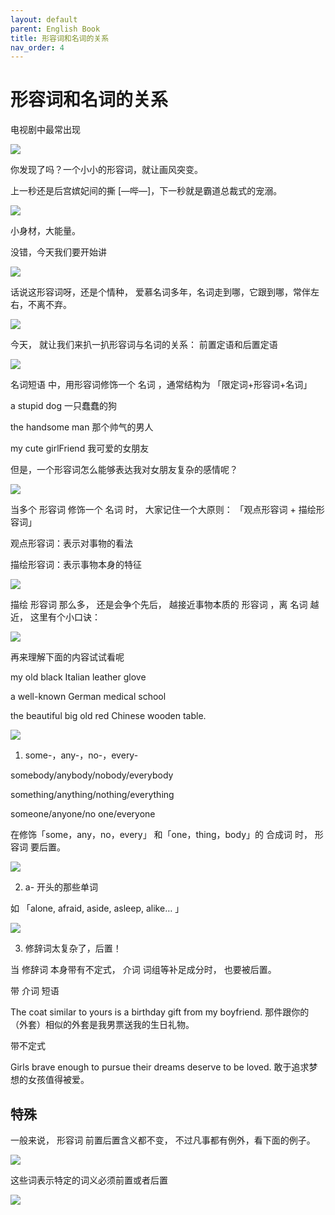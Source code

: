 ```yaml
---
layout: default
parent: English Book
title: 形容词和名词的关系
nav_order: 4
---
```


# 形容词和名词的关系

电视剧中最常出现

![](images/adjectiveToNoun/1.png)

你发现了吗？一个小小的形容词，就让画风突变。

上一秒还是后宫嫔妃间的撕 [—哔—]，下一秒就是霸道总裁式的宠溺。

![](images/adjectiveToNoun/2.png)

小身材，大能量。

没错，今天我们要开始讲

![](images/adjectiveToNoun/3.png)

话说这形容词呀，还是个情种， 爱慕名词多年，名词走到哪，它跟到哪，常伴左右，不离不弃。

![](images/adjectiveToNoun/4.png)

今天，
就让我们来扒一扒形容词与名词的关系：
前置定语和后置定语

![](images/adjectiveToNoun/5.png)

名词短语 中，用形容词修饰一个 名词 ，通常结构为
「限定词+形容词+名词」

a stupid dog
一只蠢蠢的狗

the handsome man
那个帅气的男人

my cute girlFriend
我可爱的女朋友

但是，一个形容词怎么能够表达我对女朋友复杂的感情呢？

![](images/adjectiveToNoun/6.png)

当多个 形容词 修饰一个 名词 时，
大家记住一个大原则：
「观点形容词 + 描绘形容词」

观点形容词：表示对事物的看法

描绘形容词：表示事物本身的特征

![](images/adjectiveToNoun/7.png)

描绘 形容词 那么多，
还是会争个先后，
越接近事物本质的 形容词 ，离 名词 越近，
这里有个小口诀：

![](images/adjectiveToNoun/8.png)

再来理解下面的内容试试看呢

my old black Italian leather glove

a well-known German medical school

the beautiful big old red Chinese wooden table.

![](images/adjectiveToNoun/9.png)

1. some-，any-，no-，every- 

somebody/anybody/nobody/everybody

something/anything/nothing/everything

someone/anyone/no one/everyone

在修饰「some，any，no，every」
和「one，thing，body」的 合成词 时，
形容词 要后置。

![](images/adjectiveToNoun/10.png)

2. a- 开头的那些单词

如 「alone, afraid, aside, asleep, alike… 」

![](images/adjectiveToNoun/11.png)

3. 修辞词太复杂了，后置！

当 修辞词 本身带有不定式，
 介词 词组等补足成分时，
也要被后置。

带 介词 短语

The coat similar to yours is a birthday gift from my boyfriend.
那件跟你的（外套）相似的外套是我男票送我的生日礼物。

带不定式

Girls brave enough to pursue their dreams deserve to be loved.
敢于追求梦想的女孩值得被爱。

## 特殊

一般来说，
形容词 前置后置含义都不变，
不过凡事都有例外，看下面的例子。

![](images/adjectiveToNoun/12.png)

这些词表示特定的词义必须前置或者后置

![](images/adjectiveToNoun/13.png)